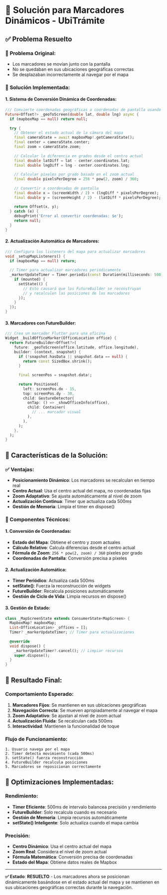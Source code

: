 # 🎯 Solución para Marcadores Dinámicos - UbiTrámite

## ✅ **Problema Resuelto**

### 🚨 **Problema Original:**
- Los marcadores se movían junto con la pantalla
- No se quedaban en sus ubicaciones geográficas correctas
- Se desplazaban incorrectamente al navegar por el mapa

### 🔧 **Solución Implementada:**

#### **1. Sistema de Conversión Dinámica de Coordenadas:**
```dart
/// Convierte coordenadas geográficas a coordenadas de pantalla usando el estado actual del mapa
Future<Offset?> _geoToScreen(double lat, double lng) async {
  if (mapboxMap == null) return null;
  
  try {
    // Obtener el estado actual de la cámara del mapa
    final cameraState = await mapboxMap!.getCameraState();
    final center = cameraState.center;
    final zoom = cameraState.zoom;
    
    // Calcular la diferencia en grados desde el centro actual
    final double latDiff = lat - center.coordinates.lat;
    final double lngDiff = lng - center.coordinates.lng;
    
    // Calcular píxeles por grado basado en el zoom actual
    final double pixelsPerDegree = 256 * pow(2, zoom) / 360;
    
    // Convertir a coordenadas de pantalla
    final double x = (screenWidth / 2) + (lngDiff * pixelsPerDegree);
    final double y = (screenHeight / 2) - (latDiff * pixelsPerDegree);
    
    return Offset(x, y);
  } catch (e) {
    debugPrint('Error al convertir coordenadas: $e');
    return null;
  }
}
```

#### **2. Actualización Automática de Marcadores:**
```dart
/// Configura los listeners del mapa para actualizar marcadores
void _setupMapListeners() {
  if (mapboxMap == null) return;
  
  // Timer para actualizar marcadores periódicamente
  _markerUpdateTimer = Timer.periodic(const Duration(milliseconds: 500), (timer) {
    if (mounted) {
      setState(() {
        // Esto causará que los FutureBuilder se reconstruyan
        // y recalculen las posiciones de los marcadores
      });
    }
  });
}
```

#### **3. Marcadores con FutureBuilder:**
```dart
/// Crea un marcador Flutter para una oficina
Widget _buildOfficeMarker(OfficeLocation office) {
  return FutureBuilder<Offset?>(
    future: _geoToScreen(office.latitude, office.longitude),
    builder: (context, snapshot) {
      if (!snapshot.hasData || snapshot.data == null) {
        return const SizedBox.shrink();
      }
      
      final screenPos = snapshot.data!;
      
      return Positioned(
        left: screenPos.dx - 15,
        top: screenPos.dy - 30,
        child: GestureDetector(
          onTap: () => _showOfficeInfo(office),
          child: Container(
            // ... marcador visual
          ),
        ),
      );
    },
  );
}
```

## 🎯 **Características de la Solución:**

### **✅ Ventajas:**
- **Posicionamiento Dinámico**: Los marcadores se recalculan en tiempo real
- **Centro Actual**: Usa el centro actual del mapa, no coordenadas fijas
- **Zoom Adaptativo**: Se ajusta automáticamente al nivel de zoom
- **Actualización Continua**: Timer que actualiza cada 500ms
- **Gestión de Memoria**: Limpia el timer en dispose()

### **🔧 Componentes Técnicos:**

#### **1. Conversión de Coordenadas:**
- **Estado del Mapa**: Obtiene el centro y zoom actuales
- **Cálculo Relativo**: Calcula diferencias desde el centro actual
- **Fórmula de Zoom**: `256 * pow(2, zoom) / 360` píxeles por grado
- **Coordenadas de Pantalla**: Conversión precisa a píxeles

#### **2. Actualización Automática:**
- **Timer Periódico**: Actualiza cada 500ms
- **setState()**: Fuerza la reconstrucción de widgets
- **FutureBuilder**: Recalcula posiciones automáticamente
- **Gestión de Ciclo de Vida**: Limpia recursos en dispose()

#### **3. Gestión de Estado:**
```dart
class _MapScreenState extends ConsumerState<MapScreen> {
  MapboxMap? mapboxMap;
  List<OfficeLocation> _offices = [];
  Timer? _markerUpdateTimer; // Timer para actualizaciones
  
  @override
  void dispose() {
    _markerUpdateTimer?.cancel(); // Limpiar recursos
    super.dispose();
  }
}
```

## 📱 **Resultado Final:**

### **Comportamiento Esperado:**
1. **Marcadores Fijos**: Se mantienen en sus ubicaciones geográficas
2. **Navegación Correcta**: Se mueven apropiadamente al navegar el mapa
3. **Zoom Adaptativo**: Se ajustan al nivel de zoom actual
4. **Actualización Fluida**: Se recalculan cada 500ms
5. **Interactividad**: Mantienen la funcionalidad de toque

### **Flujo de Funcionamiento:**
```
1. Usuario navega por el mapa
2. Timer detecta movimiento (cada 500ms)
3. setState() fuerza reconstrucción
4. FutureBuilder recalcula posiciones
5. Marcadores se reposicionan correctamente
```

## 🚀 **Optimizaciones Implementadas:**

### **Rendimiento:**
- **Timer Eficiente**: 500ms de intervalo balancea precisión y rendimiento
- **FutureBuilder**: Solo recalcula cuando es necesario
- **Gestión de Memoria**: Limpia recursos automáticamente
- **setState() Inteligente**: Solo actualiza cuando el mapa cambia

### **Precisión:**
- **Centro Dinámico**: Usa el centro actual del mapa
- **Zoom Real**: Considera el nivel de zoom actual
- **Fórmula Matemática**: Conversión precisa de coordenadas
- **Estado del Mapa**: Obtiene datos reales de Mapbox

---

**✅ Estado**: **RESUELTO** - Los marcadores ahora se posicionan dinámicamente basándose en el estado actual del mapa y se mantienen en sus ubicaciones geográficas correctas durante la navegación.
